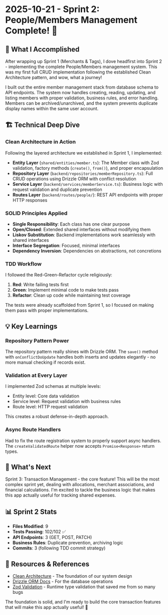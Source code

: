 # 2025-10-21 - Sprint 2: People/Members Management Complete! 🎉

## 🎯 What I Accomplished

After wrapping up Sprint 1 (Merchants & Tags), I dove headfirst into Sprint 2 - implementing the complete People/Members management system. This was my first full CRUD implementation following the established Clean Architecture pattern, and wow, what a journey!

I built out the entire member management stack from database schema to API endpoints. The system now handles creating, reading, updating, and listing members with proper validation, business rules, and error handling. Members can be archived/unarchived, and the system prevents duplicate display names within the same user account.

## 🏗️ Technical Deep Dive

### Clean Architecture in Action

Following the layered architecture we established in Sprint 1, I implemented:

- **Entity Layer** (`shared/entities/member.ts`): The Member class with Zod validation, factory methods (`create()`, `from()`), and proper encapsulation
- **Repository Layer** (`backend/repositories/memberRepository.ts`): Full CRUD operations using Drizzle ORM with conflict resolution
- **Service Layer** (`backend/services/memberService.ts`): Business logic with request validation and duplicate prevention
- **Routes Layer** (`backend/routes/people/`): REST API endpoints with proper HTTP responses

### SOLID Principles Applied

- **Single Responsibility**: Each class has one clear purpose
- **Open/Closed**: Extended shared interfaces without modifying them
- **Liskov Substitution**: Backend implementations work seamlessly with shared interfaces
- **Interface Segregation**: Focused, minimal interfaces
- **Dependency Inversion**: Dependencies on abstractions, not concretions

### TDD Workflow

I followed the Red-Green-Refactor cycle religiously:

1. **Red**: Write failing tests first
2. **Green**: Implement minimal code to make tests pass
3. **Refactor**: Clean up code while maintaining test coverage

The tests were already scaffolded from Sprint 1, so I focused on making them pass with proper implementations.

## 💡 Key Learnings

### Repository Pattern Power

The repository pattern really shines with Drizzle ORM. The `save()` method with `onConflictDoUpdate` handles both inserts and updates elegantly - no more manual checking if records exist.

### Validation at Every Layer

I implemented Zod schemas at multiple levels:

- Entity level: Core data validation
- Service level: Request validation with business rules
- Route level: HTTP request validation

This creates a robust defense-in-depth approach.

### Async Route Handlers

Had to fix the route registration system to properly support async handlers. The `createValidatedRoute` helper now accepts `Promise<Response>` return types.

## 🚀 What's Next

Sprint 3: Transaction Management - the core feature! This will be the most complex sprint yet, dealing with allocations, merchant associations, and financial calculations. I'm excited to tackle the business logic that makes this app actually useful for tracking shared expenses.

## 📊 Sprint 2 Stats

- **Files Modified**: 9
- **Tests Passing**: 102/102 ✅
- **API Endpoints**: 3 (GET, POST, PATCH)
- **Business Rules**: Duplicate prevention, archiving logic
- **Commits**: 3 (following TDD commit strategy)

## 🔗 Resources & References

- [Clean Architecture](https://blog.cleancoder.com/uncle-bob/2012/08/13/the-clean-architecture.html) - The foundation of our system design
- [Drizzle ORM Docs](https://orm.drizzle.team/) - For the database operations
- [Zod Validation](https://zod.dev/) - Runtime type validation that saved me from so many bugs

The foundation is solid, and I'm ready to build the core transaction features that will make this app actually useful! 💪
